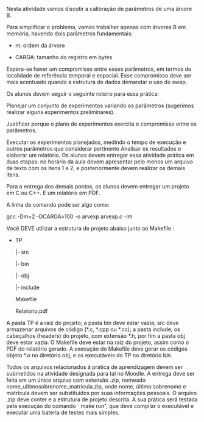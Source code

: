 Nesta atividade vamos discutir a calibração de parâmetros de uma árvore B.

Para simplificar o problema, vamos trabalhar apenas com árvores B em memória, havendo dois parâmetros fundamentais:

- m: ordem da árvore

- CARGA: tamanho do registro em bytes

Espera-se haver um compromisso entre esses parâmetros, em termos de localidade de referência temporal e espacial. Esse compromisso deve ser mais acentuado quando a estrutura de dados demandar o uso do swap.

Os alunos devem seguir o seguinte roteiro para essa prática:


Planejar um conjunto de experimentos variando os parâmetros (sugerimos realizar alguns experimentos preliminares).

Justificar porque o plano de experimentos exercita o compromisso entre os parâmetros.

Executar os experimentos planejados, medindo o tempo de execução e outros parâmetros que considerar pertinente
Analisar os resultados e elaborar um relatório.
Os alunos devem entregar essa atividade prática em duas etapas: no horário da aula devem apresentar pelo menos um arquivo de texto com os itens 1 e 2, e posteriormente devem realizar os demais itens.

Para a entrega dos demais pontos, os alunos devem entregar um projeto em C ou C++. E um relatório em PDF.

A linha de comando pode ser algo como:

gcc -Dm=2 -DCARGA=100 -o arvexp arvexp.c -lm

Você DEVE utilizar a estrutura de projeto abaixo junto ao Makefile :


- TP

     |- src

     |- bin

     |- obj

     |- include

     Makefile

     Relatorio.pdf


A pasta TP é a raiz do projeto; a pasta bin deve estar vazia; src deve armazenar arquivos de código (*.c, *.cpp ou *.cc); a pasta include, os cabeçalhos (headers) do projeto, com extensão *.h, por fim a pasta obj deve estar vazia. O Makefile deve estar na raiz do projeto, assim como o PDF do relatório gerado. A execução do Makefile deve gerar os códigos objeto *.o no diretório obj, e os executáveis do TP no diretório bin.


Todos os arquivos relacionados à prática de aprendizagem devem ser submetidos na atividade designada para tal no Moodle. A entrega deve ser feita em um único arquivo com extensão .zip, nomeado nome_ultimosobrenome_matricula.zip, onde nome, último sobrenome e matrícula devem ser substituídos por suas informações pessoais. O arquivo .zip deve conter e a estrutura de projeto descrita. A sua prática será testada pela execução do comando ``make run", que deve compilar o executável e executar uma bateria de testes mais simples.
